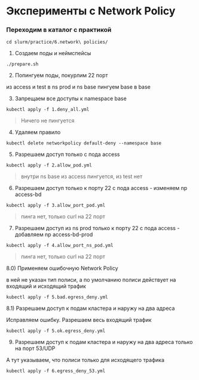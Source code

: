# Эксперименты с Network Policy

### Переходим в каталог с практикой

```
cd slurm/practice/6.network\ policies/
```

1) Создаем поды и неймспейсы

```
./prepare.sh
```

2) Попингуем поды, покурлим 22 порт

из access и test в ns prod и ns base пингуем base в base

3) Запрещаем все доступы к namespace base

```
kubectl apply -f 1.deny_all.yml
```

> Ничего не пингуется

4) Удаляем правило

```
kubectl delete networkpolicy default-deny --namespace base
```

5) Разрешаем доступ только с пода access

```
kubectl apply -f 2.allow_pod.yml
```

> внутри ns base из access пингуется, из test нет

6) Разрешаем доступ только к порту 22 с пода access - изменяем np access-bd

```
kubectl apply -f 3.allow_port_pod.yml
```
> пинга нет, только curl на 22 порт

7) Разрешаем доступ из ns prod только к порту 22 с пода access - добавляем np access-bd-prod

```
kubectl apply -f 4.allow_port_ns_pod.yml
```
> пинга нет, только curl на 22 порт

8.0) Применяем ошибочную Network Policy

в ней не указан тип полиси, а по умолчанию полиси действует на входящий и исходящий трафик

```
kubectl apply -f 5.bad.egress_deny.yml
```

8.1) Разрешаем доступ к подам кластера и наружу на два адреса

Исправляем ошибку. Разрешаем весь входящий трафик

```
kubectl apply -f 5.ok.egress_deny.yml
```

9) Разрешаем доступ к подам кластера и наружу на два адреса только на порт 53/UDP

А тут указываем, что полиси только для исходящего трафика

```
kubectl apply -f 6.egress_deny_53.yml
```
